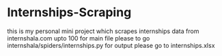 # Internships-Scraping
this is my personal mini project which scrapes internships data from internshala.com upto 100
for main file please to go internshala/spiders/internships.py
for output please go to internships.xlsx
